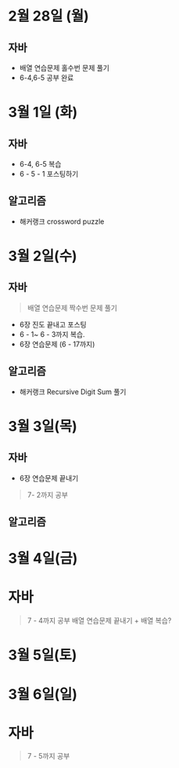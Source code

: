 # 2월 28일 (월)
## 자바  
- 배열 연습문제 홀수번 문제 풀기
- 6-4,6-5 공부 완료

# 3월 1일 (화)
## 자바
- 6-4, 6-5 복습
- 6 - 5 - 1 포스팅하기  
## 알고리즘  
- 해커랭크 crossword puzzle  

# 3월 2일(수)  
## 자바 
> 배열 연습문제 짝수번 문제 풀기  
- 6장 진도 끝내고 포스팅  
- 6 - 1~ 6 - 3까지 복습.  
- 6장 연습문제 (6 - 17까지)

## 알고리즘
- 해커랭크 Recursive Digit Sum 풀기

# 3월 3일(목)

## 자바
- 6장 연습문제 끝내기  
> 7- 2까지 공부

## 알고리즘

# 3월 4일(금)
# 자바
> 7 - 4까지 공부
> 배열 연습문제 끝내기 + 배열 복습?  

# 3월 5일(토)
# 3월 6일(일)
# 자바
> 7 - 5까지 공부

